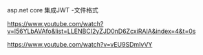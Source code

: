 ﻿asp.net core 集成JWT -文件格式

https://www.youtube.com/watch?v=l56YLbAVAfo&list=LLENBCI2yZJD0nD6ZcxiRAIA&index=4&t=0s

https://www.youtube.com/watch?v=vEU9SDmIvVY